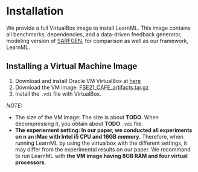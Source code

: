 # Installation

We provide a full VirtualBox image to install LearnML. This image contains all benchmarks, dependencies, and a data-driven feedback generator, modeling version of [SARFGEN](https://dl.acm.org/doi/10.1145/3192366.3192384), for comparison as well as our framework, LearnML. 

## Installing a Virtual Machine Image

1. Download and install Oracle VM VirtualBox at [here](https://www.virtualbox.org/wiki/Downloads)
2. Download the VM image: [FSE21_CAFE_artifacts.tar.gz](TODO) 
3. Install the `.vdi` file with VirtualBox.

*NOTE:*

- The size of the VM image: The size is about **TODO**. When decompressing it, you obtain about **TODO** `.vdi` file.
- **The experiement setting: In our paper, we conducted all experiments on n an iMac with Intel i5 CPU and 16GB memory.** 
Therefore, when running LearnML by using the virtualbox with the different settings, it may differ from the experimental results on our paper. We recommand to run LearnML with **the VM image having 8GB RAM and four virtual processors**.
